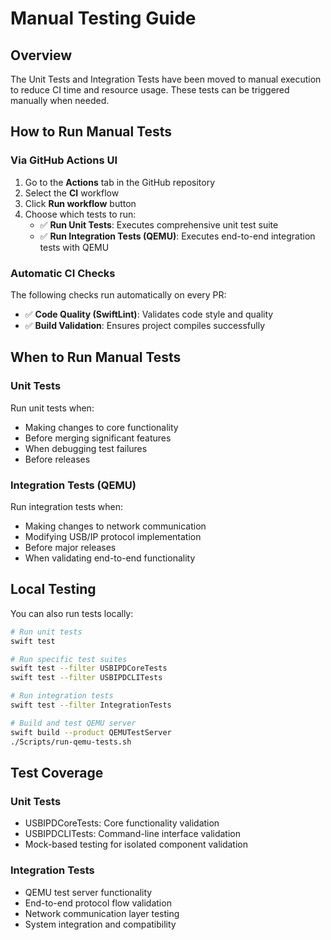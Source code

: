 # Manual Testing Guide

## Overview

The Unit Tests and Integration Tests have been moved to manual execution to reduce CI time and resource usage. These tests can be triggered manually when needed.

## How to Run Manual Tests

### Via GitHub Actions UI

1. Go to the **Actions** tab in the GitHub repository
2. Select the **CI** workflow
3. Click **Run workflow** button
4. Choose which tests to run:
   - ✅ **Run Unit Tests**: Executes comprehensive unit test suite
   - ✅ **Run Integration Tests (QEMU)**: Executes end-to-end integration tests with QEMU

### Automatic CI Checks

The following checks run automatically on every PR:
- ✅ **Code Quality (SwiftLint)**: Validates code style and quality
- ✅ **Build Validation**: Ensures project compiles successfully

## When to Run Manual Tests

### Unit Tests
Run unit tests when:
- Making changes to core functionality
- Before merging significant features
- When debugging test failures
- Before releases

### Integration Tests (QEMU)
Run integration tests when:
- Making changes to network communication
- Modifying USB/IP protocol implementation
- Before major releases
- When validating end-to-end functionality

## Local Testing

You can also run tests locally:

```bash
# Run unit tests
swift test

# Run specific test suites
swift test --filter USBIPDCoreTests
swift test --filter USBIPDCLITests

# Run integration tests
swift test --filter IntegrationTests

# Build and test QEMU server
swift build --product QEMUTestServer
./Scripts/run-qemu-tests.sh
```

## Test Coverage

### Unit Tests
- USBIPDCoreTests: Core functionality validation
- USBIPDCLITests: Command-line interface validation
- Mock-based testing for isolated component validation

### Integration Tests
- QEMU test server functionality
- End-to-end protocol flow validation
- Network communication layer testing
- System integration and compatibility